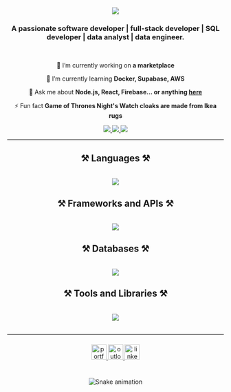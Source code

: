 <h1 align="center">
    <img src="https://readme-typing-svg.herokuapp.com/?font=Righteous&size=35&center=true&vCenter=true&width=500&height=70&duration=4000&lines=Hi+There!+👋;+I'm+Karan+Patel!;" />
</h1>

<h3 align="center">A passionate software developer | full-stack developer | SQL developer | data analyst | data engineer.</h3>

<br/>

<div align="center">
 
 🔭 I’m currently working on **a marketplace**
 
 🌱 I’m currently learning **Docker, Supabase, AWS**

💬 Ask me about **Node.js, React, Firebase... or anything [here](https://github.com/salesp07/salesp07/issues)**

⚡ Fun fact **Game of Thrones Night's Watch cloaks are made from Ikea rugs**

 </div>
 
<div align="center"> 
  <a href="mailto:karanpatel1998@outlook.com">
    <img src="https://img.shields.io/badge/Microsoft_Outlook-0078D4?style=for-the-badge&logo=microsoft-outlook&logoColor=white" />
  </a>
  <a href="https://thekaranpatel.com" target="_blank">
     <img src="https://img.shields.io/badge/Portfolio-FF5722?style=for-the-badge&logo=todoist&logoColor=white" target="_blank" /> <!-- sqlite, safari, google-chrome are other good icon options -->
  </a>
  <a href="https://www.linkedin.com/in/karan-patel28/" target="_blank">
    <img src="https://img.shields.io/badge/LinkedIn-0077B5?style=for-the-badge&logo=linkedin&logoColor=white" target="_blank" />
  </a>
</div>

 <hr/>
 
<h2 align="center">⚒️ Languages ⚒️</h2>
<br/>
<div align="center">
    <img src="https://skillicons.dev/icons?i=java,python,javascript,typescript,cpp,cs,dart,html,css,dotnet" />
</div>

<h2 align="center">⚒️ Frameworks and APIs ⚒️</h2>
<br/>
<div align="center">
    <img src="https://skillicons.dev/icons?i=postman,spring,flutter,expressjs,nodejs,d3,react,vite,tailwind,bootstrap,github,githubactions" />
</div>

<h2 align="center">⚒️ Databases ⚒️</h2>
<br/>
<div align="center">
    <img src="https://skillicons.dev/icons?i=mysql,sqlite,firebase,postgres,mongodb,dynamodb,redis" />
</div>

<h2 align="center">⚒️ Tools and Libraries ⚒️</h2>
<br/>
<div align="center">
    <img src="https://skillicons.dev/icons?i=opencv,raspberrypi,kafka,docker,kubernetes,jenkins,openshift,gradle,maven,npm,webpack" />
</div>

<br/>
<hr/>

###

<div align="center">
  <a href="https://thekaranpatel.com" target="_blank">
    <img src="https://img.shields.io/static/v1?message=Portfolio&logo=portfolio&label=&color=ff7105&logoColor=orange&labelColor=&style=for-the-badge" height="35" alt="portfolio logo" />
  </a>
  <a href="mailto:karanpatel1998@outlook.com">
    <img src="https://img.shields.io/badge/Microsoft_Outlook-0078D4?style=for-the-badge&logo=microsoft-outlook&logoColor=white" height="35" alt="outlook logo" />
  </a>
  <a href="https://www.linkedin.com/in/karan-patel28/" target="_blank">
    <img src="https://img.shields.io/static/v1?message=LinkedIn&logo=linkedin&label=&color=0077B5&logoColor=white&labelColor=&style=for-the-badge" height="35" alt="linkedin logo"  />
  </a>
</div>

###

<br clear="both">

<div align="center">
  <img src="https://github.com/karan-patel28/karanpatel/blob/output/snake.svg" alt="Snake animation" />
</div>

###
